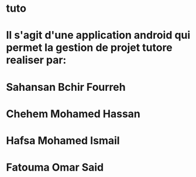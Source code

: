 # tuto
# Il s'agit d'une application android qui permet la gestion de projet tutore realiser par:
# Sahansan Bchir Fourreh
# Chehem Mohamed Hassan
# Hafsa Mohamed Ismail
# Fatouma Omar Said
